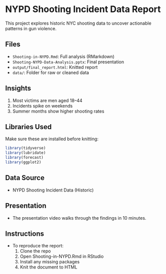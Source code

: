 # NYPD Shooting Incident Data Report 

This project explores historic NYC shooting data to uncover actionable patterns in gun violence.

## Files
- `Shooting-in-NYPD.Rmd`: Full analysis (RMarkdown)
- `Shooting-NYPD-Data-Analysis.pptx`: Final presentation
- `output/final_report.html`: Knitted report
- `data/`: Folder for raw or cleaned data

## Insights
1. Most victims are men aged 18–44
2. Incidents spike on weekends
3. Summer months show higher shooting rates

## Libraries Used
Make sure these are installed before knitting:
```r
library(tidyverse)
library(lubridate)
library(forecast)
library(ggplot2)
```
## Data Source
- NYPD Shooting Incident Data (Historic)

## Presentation
- The presentation video walks through the findings in 10 minutes.

## Instructions
- To reproduce the report:
	1.	Clone the repo
	2.	Open Shooting-in-NYPD.Rmd in RStudio
	3.	Install any missing packages
	4.	Knit the document to HTML
